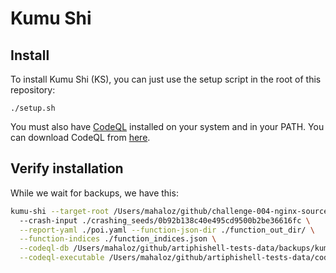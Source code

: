 # Kumu Shi
## Install
To install Kumu Shi (KS), you can just use the setup script in the root of this repository:
```
./setup.sh
```

You must also have [CodeQL](https://codeql.github.com/) installed on your system and in your PATH. 
You can download CodeQL from [here](https://github.com/github/codeql-action/releases/download/codeql-bundle-v2.18.4/codeql-bundle-linux64.tar.gz).

## Verify installation
While we wait for backups, we have this:
```bash
kumu-shi --target-root /Users/mahaloz/github/challenge-004-nginx-source \ 
  --crash-input ./crashing_seeds/0b92b138c40e495cd9500b2be36616fc \
  --report-yaml ./poi.yaml --function-json-dir ./function_out_dir/ \
  --function-indices ./function_indices.json \
  --codeql-db /Users/mahaloz/github/artiphishell-tests-data/backups/kumushi/codeql_db/nginx-codeql-db \
  --codeql-executable /Users/mahaloz/github/artiphishell-tests-data/codeql/codeql
```
